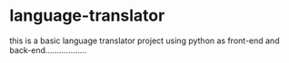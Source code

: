 # language-translator
this is a basic language translator project using python as front-end and back-end..................
